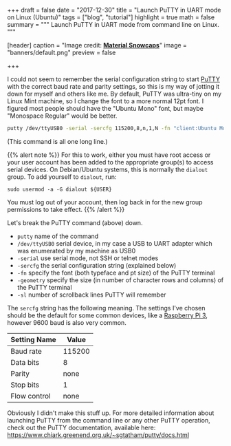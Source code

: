+++
draft = false
date = "2017-12-30"
title = "Launch PuTTY in UART mode on Linux (Ubuntu)"
tags = ["blog", "tutorial"]
highlight = true
math = false
summary = """
Launch PuTTY in UART mode from command line on Linux.
"""

[header]
  caption = "Image credit: [**Material Snowcaps**](http://7bna.net/images/material-wallpaper/material-wallpaper-22.jpg)"
  image = "banners/default.png"
  preview = false

+++


I could not seem to remember the serial configuration string to start [PuTTY](http://www.putty.org/) with the correct baud rate and parity settings, so this is my way of jotting it down for myself and others like me. By default, PuTTY was ultra-tiny on my Linux Mint machine, so I change the font to a more normal 12pt font. I figured most people should have the "Ubuntu Mono" font, but maybe "Monospace Regular" would be better. 

```bash
putty /dev/ttyUSB0 -serial -sercfg 115200,8,n,1,N -fn "client:Ubuntu Mono 12" -geometry 90x100 -sl 500
```

(This command is all one long line.)

{{% alert note %}}
For this to work, either you must have root access or your user account has been added to the appropriate group(s) to access serial devices. On Debian/Ubuntu systems, this is normally the `dialout` group. To add yourself to `dialout`, run:

```
sudo usermod -a -G dialout ${USER}
```

You must log out of your account, then log back in for the new group permissions to take effect.
{{% /alert %}}

Let's break the PuTTY command (above) down. 

- `putty` name of the command
- `/dev/ttyUSB0` serial device, in my case a USB to UART adapter which was enumerated by my machine as USB0
- `-serial` use serial mode, not SSH or telnet modes
- `-sercfg` the serial configuration string (explained below)
- `-fn` specify the font (both typeface and pt size) of the PuTTY terminal
- `-geometry` specify the size (in number of character rows and columns) of the PuTTY terminal
- `-sl` number of scrollback lines PuTTY will remember


The `sercfg` string has the following meaning. The settings I've chosen should be the default for some common devices, like a [Raspberry Pi 3](https://spellfoundry.com/2016/05/29/configuring-gpio-serial-port-raspbian-jessie-including-pi-3/#Raspberry_Pi_3), however 9600 baud is also very common.

Setting Name  | Value
--------------|----------- 
Baud rate     | 115200
Data bits     | 8
Parity        | none
Stop bits     | 1 
Flow control  | none

Obviously I didn't make this stuff up. For more detailed information about launching PuTTY from the command line or any other PuTTY operation, check out the PuTTY documentation, available here: https://www.chiark.greenend.org.uk/~sgtatham/putty/docs.html
